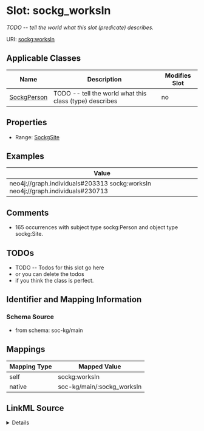 

# Slot: sockg_worksIn


_TODO -- tell the world what this slot (predicate) describes._





URI: [sockg:worksIn](http://www.semanticweb.org/sockg/ontologies/2024/0/soil-carbon-ontology/worksIn)



<!-- no inheritance hierarchy -->





## Applicable Classes

| Name | Description | Modifies Slot |
| --- | --- | --- |
| [SockgPerson](../classes/SockgPerson.md) | TODO -- tell the world what this class (type) describes |  no  |







## Properties

* Range: [SockgSite](../classes/SockgSite.md)






## Examples

| Value |
| --- |
| neo4j://graph.individuals#203313 sockg:worksIn neo4j://graph.individuals#230713 |

## Comments

* 165 occurrences with subject type sockg:Person and object type sockg:Site.

## TODOs

* TODO -- Todos for this slot go here
* or you can delete the todos
* if you think the class is perfect.

## Identifier and Mapping Information







### Schema Source


* from schema: soc-kg/main




## Mappings

| Mapping Type | Mapped Value |
| ---  | ---  |
| self | sockg:worksIn |
| native | soc-kg/main/:sockg_worksIn |




## LinkML Source

<details>
```yaml
name: sockg_worksIn
description: TODO -- tell the world what this slot (predicate) describes.
todos:
- TODO -- Todos for this slot go here
- or you can delete the todos
- if you think the class is perfect.
comments:
- 165 occurrences with subject type sockg:Person and object type sockg:Site.
examples:
- value: neo4j://graph.individuals#203313 sockg:worksIn neo4j://graph.individuals#230713
from_schema: soc-kg/main
rank: 1000
slot_uri: sockg:worksIn
alias: sockg_worksIn
domain_of:
- sockg_Person
range: sockg_Site

```
</details>